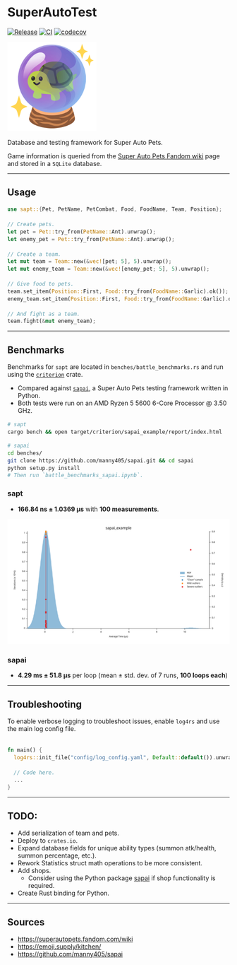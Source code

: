 # SuperAutoTest
[![Release](https://img.shields.io/github/v/release/koisland/SuperAutoTest)]()
[![CI](https://github.com/koisland/SuperAutoTest/actions/workflows/ci.yaml/badge.svg)](https://github.com/koisland/SuperAutoTest/actions/workflows/ci.yaml)
[![codecov](https://codecov.io/gh/koisland/SuperAutoTest/branch/main/graph/badge.svg?token=0HTPI2EF7T)](https://codecov.io/gh/koisland/SuperAutoTest)

<img src="docs/images/turtle_crystal_ball.png" width="40%" />

Database and testing framework for Super Auto Pets.

Game information is queried from the [Super Auto Pets Fandom wiki](https://superautopets.fandom.com/wiki) page and stored in a `SQLite` database.

---

## Usage
```rust
use sapt::{Pet, PetName, PetCombat, Food, FoodName, Team, Position};

// Create pets.
let pet = Pet::try_from(PetName::Ant).unwrap();
let enemy_pet = Pet::try_from(PetName::Ant).unwrap();

// Create a team.
let mut team = Team::new(&vec![pet; 5], 5).unwrap();
let mut enemy_team = Team::new(&vec![enemy_pet; 5], 5).unwrap();

// Give food to pets.
team.set_item(Position::First, Food::try_from(FoodName::Garlic).ok());
enemy_team.set_item(Position::First, Food::try_from(FoodName::Garlic).ok());

// And fight as a team.
team.fight(&mut enemy_team);
```

---
## Benchmarks
Benchmarks for `sapt` are located in `benches/battle_benchmarks.rs` and run using the [`criterion`](https://docs.rs/crate/criterion/latest) crate.
* Compared against [`sapai`](https://github.com/manny405/sapai#battles), a Super Auto Pets testing framework written in Python.
* Both tests were run on an AMD Ryzen 5 5600 6-Core Processor @ 3.50 GHz.

```bash
# sapt
cargo bench && open target/criterion/sapai_example/report/index.html
```

```bash
# sapai
cd benches/
git clone https://github.com/manny405/sapai.git && cd sapai
python setup.py install
# Then run `battle_benchmarks_sapai.ipynb`.
```

### sapt
* **166.84 ns ± 1.0369 µs** with **100 measurements**.

![](docs/images//pdf.svg)

### sapai
* **4.29 ms ± 51.8 µs** per loop (mean ± std. dev. of 7 runs, **100 loops each**)

---

## Troubleshooting
To enable verbose logging to troubleshoot issues, enable `log4rs` and use the main log config file.
```rust

fn main() {
  log4rs::init_file("config/log_config.yaml", Default::default()).unwrap();

  // Code here.
  ...
}
```

---
## TODO:
* Add serialization of team and pets.
* Deploy to `crates.io`.
* Expand database fields for unique ability types (summon atk/health, summon percentage, etc.).
* Rework Statistics struct math operations to be more consistent.
* Add shops.
  * Consider using the Python package [sapai](https://github.com/manny405/sapai) if shop functionality is required.
* Create Rust binding for Python.

---
## Sources
* https://superautopets.fandom.com/wiki
* https://emoji.supply/kitchen/
* https://github.com/manny405/sapai
